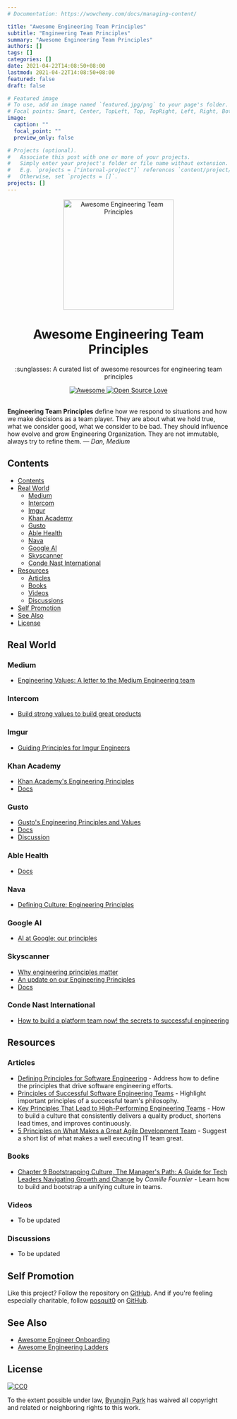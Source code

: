 ```yaml
---
# Documentation: https://wowchemy.com/docs/managing-content/

title: "Awesome Engineering Team Principles"
subtitle: "Engineering Team Principles"
summary: "Awesome Engineering Team Principles"
authors: []
tags: []
categories: []
date: 2021-04-22T14:08:50+08:00
lastmod: 2021-04-22T14:08:50+08:00
featured: false
draft: false

# Featured image
# To use, add an image named `featured.jpg/png` to your page's folder.
# Focal points: Smart, Center, TopLeft, Top, TopRight, Left, Right, BottomLeft, Bottom, BottomRight.
image:
  caption: ""
  focal_point: ""
  preview_only: false

# Projects (optional).
#   Associate this post with one or more of your projects.
#   Simply enter your project's folder or file name without extension.
#   E.g. `projects = ["internal-project"]` references `content/project/deep-learning/index.md`.
#   Otherwise, set `projects = []`.
projects: []
---
```


<div align="center">
  <a href="https://github.com/posquit0/awesome-engineering-team-principles" title="Awesome Engineering Team Principles">
    <img width="250" src="media/awesome.png" alt="Awesome Engineering Team Principles">
  </a>
  <br />
  <h1>Awesome Engineering Team Principles</h1>
</div>

<p align="center">
  :sunglasses: A curated list of awesome resources for engineering team principles
</p>

<div align="center">
  <a href="https://awesome.re">
		<img src="https://awesome.re/badge.svg" alt="Awesome">
	</a>
  <a href="https://github.com/ellerbrock/open-source-badge/">
    <img alt="Open Source Love" src="https://badges.frapsoft.com/os/v1/open-source.svg?v=103" />
  </a>
</div>

<br />

**Engineering Team Principles** define how we respond to situations and how we make decisions as a team player. They are about what we hold true, what we consider good, what we consider to be bad. They should influence how evolve and grow Engineering Organization. They are not immutable, always try to refine them. *— Dan, Medium*



## Contents

- [Contents](#contents)
- [Real World](#real-world)
  - [Medium](#medium)
  - [Intercom](#intercom)
  - [Imgur](#imgur)
  - [Khan Academy](#khan-academy)
  - [Gusto](#gusto)
  - [Able Health](#able-health)
  - [Nava](#nava)
  - [Google AI](#google-ai)
  - [Skyscanner](#skyscanner)
  - [Conde Nast International](#conde-nast-international)
- [Resources](#resources)
  - [Articles](#articles)
  - [Books](#books)
  - [Videos](#videos)
  - [Discussions](#discussions)
- [Self Promotion](#self-promotion)
- [See Also](#see-also)
- [License](#license)


## Real World

### Medium

* [Engineering Values: A letter to the Medium Engineering team](https://medium.engineering/engineering-values-7143c0db0bd6)

### Intercom

* [Build strong values to build great products](https://blog.intercom.com/the-engineering-values-we-live-by/)

### Imgur

* [Guiding Principles for Imgur Engineers](https://blog.imgur.com/2018/02/13/guiding-principles-for-imgur-engineers/)

### Khan Academy

* [Khan Academy's Engineering Principles](http://engineering.khanacademy.org/posts/engineering-principles.htm)
* [Docs](https://docs.google.com/document/d/1PW4NYn9pYNam2EuGEsTN9pTgwTfFnT_R9OZLJJICWQU)

### Gusto

* [Gusto's Engineering Principles and Values](https://engineering.gusto.com/our-engineering-values-and-principles/)
* [Docs](https://app.gusto.com/static/engineering-principles-and-values.pdf)
* [Discussion](https://news.ycombinator.com/item?id=9721767)

### Able Health

* [Docs](https://github.com/AbleHealth/team/blob/master/engineering/principles-and-practices.md)

### Nava

* [Defining Culture: Engineering Principles](https://blog.navapbc.com/defining-engineering-culture-engineering-principles-558d2b4c5950)

### Google AI

* [AI at Google: our principles](https://blog.google/topics/ai/ai-principles/)

### Skyscanner

* [Why engineering principles matter](https://medium.com/@SkyscannerEng/why-engineering-principles-matter-993298f7d792)
* [An update on our Engineering Principles](https://medium.com/@SkyscannerEng/an-update-on-our-engineering-principles-80405a96383a)
* [Docs](https://github.com/Skyscanner/engineering-principles)

### Conde Nast International

  * [How to build a platform team now! the secrets to successful engineering](https://hackernoon.com/how-to-build-a-platform-team-now-the-secrets-to-successful-engineering-8a9b6a4d2c8)


## Resources

### Articles

* [Defining Principles for Software Engineering](https://theplainprogrammer.com/defining-principles-for-software-engineering-e88c069a0446) - Address how to define the principles that drive software engineering efforts.
* [Principles of Successful Software Engineering Teams](https://blog.brunomiranda.com/principles-of-successful-software-engineering-teams-41a65bfd56b3) - Highlight important principles of a successful team's philosophy.
* [Key Principles That Lead to High-Performing Engineering Teams](https://www.hugeinc.com/articles/key-principles-that-lead-to-high-performing-engineering-teams) - How to build a culture that consistently delivers a quality product, shortens lead times, and improves continuously.
* [5 Principles on What Makes a Great Agile Development Team](http://blogs.starcio.com/2015/04/principles-great-agile-development-team.html) - Suggest a short list of what makes a well executing IT team great.

### Books

* [Chapter 9 Bootstrapping Culture, The Manager's Path: A Guide for Tech Leaders Navigating Growth and Change](http://shop.oreilly.com/product/0636920056843.do) by *Camille Fournier* - Learn how to build and bootstrap a unifying culture in teams.

### Videos

* To be updated

### Discussions

* To be updated


## Self Promotion

Like this project? Follow the repository on [GitHub](https://github.com/posquit0/awesome-engineering-team-principles). And if you're feeling especially charitable, follow [posquit0](https://posquit0.com) on [GitHub](https://github.com/posquit0).


## See Also

* [Awesome Engineer Onboarding](https://github.com/posquit0/awesome-engineer-onboarding)
* [Awesome Engineering Ladders](https://github.com/posquit0/awesome-engineering-ladders)


## License

[![CC0](http://mirrors.creativecommons.org/presskit/buttons/88x31/svg/cc-zero.svg)](https://creativecommons.org/publicdomain/zero/1.0/)

To the extent possible under law, [Byungjin Park](http://www.posquit0.com) has waived all copyright and related or neighboring rights to this work.
